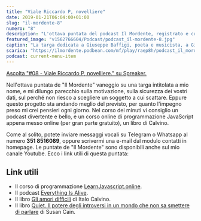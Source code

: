 ```yaml
---
title: "Viale Riccardo P, novelliere"
date: 2019-01-21T06:04:00+01:00
slug: "il-mordente-8"
numero: "8"
description: "L'ottava puntata del podcast Il Mordente, registrato e curato da Riccardo Palombo."
featured_image: "v1562766604/Podcast/podcast_il-mordente-8.jpg"
caption: "La targa dedicata a Giuseppe Baffigi, poeta e musicista, a Giglio Castello, Toscana."
scarica: "https://ilmordente.podbean.com/mf/play/raep8h/podcast_il_mordente_08.mp3"
podcast: current-menu-item
---
```


<a class="spreaker-player" href="https://www.spreaker.com/episode/16765949" data-resource="episode_id=16765949" data-width="100%" data-height="200" data-theme="light" data-playlist="false" data-playlist-continuous="false" data-autoplay="false" data-live-autoplay="false" data-chapters-image="true" data-episode-image-position="right" data-hide-logo="false" data-hide-likes="false" data-hide-comments="false" data-hide-sharing="false" >Ascolta "#08 - Viale Riccardo P, novelliere." su Spreaker.</a>

Nell'ottava puntata de "Il Mordente" vaneggio su una targa intitolata a mio nome, e mi dilungo parecchio sulla motivazione, sulla sicurezza dei vostri dati, sul perché non riesco a scegliere un soggetto a cui scattare. Eppure questo progetto sta andando meglio del previsto, per quanto l'impegno preso mi crei pensieri ogni giorno. Nel corso dei minuti vi consiglio un podcast divertente e bello, e un corso online di programmazione JavaScript appena messo online (per gran parte gratuito), un libro di Calvino.

Come al solito, potete inviare messaggi vocali su Telegram o Whatsapp al numero **351 8516089**, oppure scrivermi una e-mail dal modulo contatti in homepage. Le puntate de "Il Mordente" sono disponibili anche sul mio canale Youtube. Ecco i link utili di questa puntata:

## Link utili
<ul>
<li>Il corso di programmazione <a class="text-info" href="https://learnjavascript.online/" target="_blank" title="Vedi LearnJavascript.online">LearnJavascript.online</a>.</li>
<li>Il podcast <a class="text-info" href="https://www.everythingisalive.com/" target="_blank" title="Vedi Everything Is Alive">Everything Is Alive</a>.</li>
<li>Il libro <a class="text-info" href="https://amzn.to/2R1RT4k" target="_blank" rel="nofollow" title="Vedi Gli Amori Difficili">Gli amori difficili</a> di Italo Calvino.</li>
<li>Il libro <a class="text-info" href="https://amzn.to/2RozP91" target="_blank" rel="nofollow" title="Vedi il libro Quiet su Amazon">Quiet. Il potere degli introversi in un mondo che non sa smettere di parlare</a> di Susan Cain.</li>
</ul>